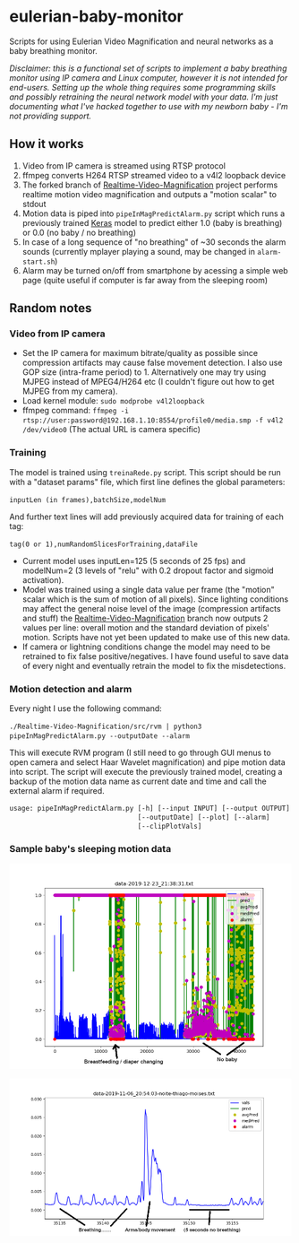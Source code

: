 # eulerian-baby-monitor
Scripts for using Eulerian Video Magnification and neural networks as a baby breathing monitor.

*Disclaimer: this is a functional set of scripts to implement a baby breathing monitor using IP camera and Linux computer, however it is not intended for end-users. Setting up the whole thing requires some programming skills and possibly retraining the neural network model with your data. I'm just documenting what I've hacked together to use with my newborn baby - I'm not providing support.*

## How it works
1. Video from IP camera is streamed using RTSP protocol
2. ffmpeg converts H264 RTSP streamed video to a v4l2 loopback device
3. The forked branch of [Realtime-Video-Magnification](https://github.com/miguelfreitas/Live-Video-Magnification/tree/print-movement-stdout) project performs realtime motion video magnification and outputs a "motion scalar" to stdout
4. Motion data is piped into `pipeInMagPredictAlarm.py` script which runs a previously trained [Keras](https://keras.io/) model to predict either 1.0 (baby is breathing) or 0.0 (no baby / no breathing)
5. In case of a long sequence of "no breathing" of ~30 seconds the alarm sounds (currently mplayer playing a sound, may be changed in `alarm-start.sh`)
6. Alarm may be turned on/off from smartphone by acessing a simple web page (quite useful if computer is far away from the sleeping room)

## Random notes

### Video from IP camera
* Set the IP camera for maximum bitrate/quality as possible since compression artifacts may cause false movement detection. I also use GOP size (intra-frame period) to 1. Alternatively one may try using MJPEG instead of MPEG4/H264 etc (I couldn't figure out how to get MJPEG from my camera).
* Load kernel module: `sudo modprobe v4l2loopback`
* ffmpeg command: `ffmpeg -i rtsp://user:password@192.168.1.10:8554/profile0/media.smp -f v4l2 /dev/video0` (The actual URL is camera specific)

### Training
The model is trained using `treinaRede.py` script. This script should be run with a "dataset params" file, which first line defines the global parameters:

`inputLen (in frames),batchSize,modelNum`

And further text lines will add previously acquired data for training of each tag:

`tag(0 or 1),numRandomSlicesForTraining,dataFile`

* Current model uses inputLen=125 (5 seconds of 25 fps) and modelNum=2 (3 levels of "relu" with 0.2 dropout factor and sigmoid activation).
* Model was trained using a single data value per frame (the "motion" scalar which is the sum of motion of all pixels). Since lighting conditions may affect the general noise level of the image (compression artifacts and stuff) the [Realtime-Video-Magnification](https://github.com/miguelfreitas/Live-Video-Magnification/tree/print-movement-stdout) branch now outputs 2 values per line: overall motion and the standard deviation of pixels' motion. Scripts have not yet been updated to make use of this new data.
*  If camera or lightning conditions change the model may need to be retrained to fix false positive/negatives. I have found useful to save data of every night and eventually retrain the model to fix the misdetections.

### Motion detection and alarm

Every night I use the following command:

`./Realtime-Video-Magnification/src/rvm | python3 pipeInMagPredictAlarm.py --outputDate --alarm`

This will execute RVM program (I still need to go through GUI menus to open camera and select Haar Wavelet magnification) and pipe motion data into script. The script will execute the previously trained model, creating a backup of the motion data name as current date and time and call the external alarm if required.

	usage: pipeInMagPredictAlarm.py [-h] [--input INPUT] [--output OUTPUT]
	                                [--outputDate] [--plot] [--alarm]
	                                [--clipPlotVals]

### Sample baby's sleeping motion data

![Whole night baby's movement and breathing](images/data-2019_12_23-night.png)

![Detail of irregular (but normal) newborn's breathing pattern](images/data-2019_11_06-newborn-breathing.png)
